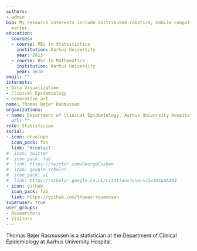 ```yaml
--- 
authors:
- admin
bio: My research interests include distributed robotics, mobile computing and programmable
  matter.
education:
  courses:
  - course: MSc in Statististics
    institution: Aarhus University
    year: 2013
  - course: BSc in Mathematics
    institution: Aarhus University
    year: 2010
email: ""
interests:
- Data Visualization
- Clinical Epidemiology
- Generative art
name: Thomas Bøjer Rasmussen
organizations:
- name: Department of Clinical Epidemiology, Aarhus University Hospital
  url: ""
role: Statistician
social:
- icon: envelope
  icon_pack: fas
  link: '#contact'
#- icon: twitter
#  icon_pack: fab
#  link: https://twitter.com/GeorgeCushen
#- icon: google-scholar
#  icon_pack: ai
#  link: https://scholar.google.co.uk/citations?user=sIwtMXoAAAAJ
- icon: github
  icon_pack: fab
  link: https://github.com/thomas-rasmussen
superuser: true
user_groups:
- Researchers
- Visitors
---
```


Thomas Bøjer Rasmussen is a statistician at the Department of Clinical Epidemiology at Aarhus University Hospital.


